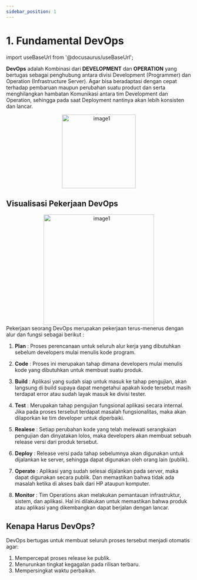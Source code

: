 ```yaml
---
sidebar_position: 1
---
```


# 1. Fundamental DevOps  
import useBaseUrl from '@docusaurus/useBaseUrl';

**DevOps** adalah Kombinasi dari **DEVELOPMENT** dan **OPERATION** yang bertugas sebagai penghubung antara divisi Development (Programmer) dan Operation (Infrastructure Server). Agar bisa beradaptasi dengan cepat terhadap pembaruan maupun perubahan suatu product dan serta menghilangkan hambatan Komunikasi antara tim Development dan Operation, sehingga pada saat Deployment nantinya akan lebih konsisten dan lancar.

<center>
<img alt="image1" src={useBaseUrl('img/docs/new.pic.JPG')} height="200px"/>
</center>

## Visualisasi Pekerjaan DevOps

<center>
<img alt="image1" src={useBaseUrl('img/docs/image-1.png')} height="300px"/>
</center>
Pekerjaan seorang DevOps merupakan pekerjaan terus-menerus dengan alur dan fungsi sebagai berikut :

1. **Plan** : Proses perencanaan untuk seluruh alur kerja yang dibutuhkan sebelum developers mulai menulis kode program.

2. **Code** : Proses ini merupakan tahap dimana developers mulai menulis kode yang dibutuhkan untuk membuat suatu produk.

3. **Build** : Aplikasi yang sudah siap untuk masuk ke tahap pengujian, akan langsung di build supaya dapat mengetahui apakah kode tersebut masih terdapat error atau sudah layak masuk ke divisi tester.

4. **Test** : Merupakan tahap pengujian fungsional aplikasi secara internal. Jika pada proses tersebut terdapat masalah fungsionalitas, maka akan dilaporkan ke tim developer untuk diperbaiki.

5. **Realese** : Setiap perubahan kode yang telah melewati serangkaian pengujian dan dinyatakan lolos, maka developers akan membuat sebuah release versi dari produk tersebut.

6. **Deploy** : Release versi pada tahap sebelumnya akan digunakan untuk dijalankan ke server, sehingga dapat digunakan oleh orang lain (publik).

7. **Operate** : Aplikasi yang sudah selesai dijalankan pada server, maka dapat digunakan secara publik. Dan memastikan bahwa tidak ada masalah ketika di akses baik dari HP ataupun komputer.

8. **Monitor** : Tim Operations akan melakukan pemantauan infrastruktur, sistem, dan aplikasi. Hal ini dilakukan untuk memastikan bahwa produk atau aplikasi yang dikembangkan dapat berjalan dengan lancar.

## Kenapa Harus DevOps?

DevOps bertugas untuk membuat seluruh proses tersebut menjadi otomatis agar:

1. Mempercepat proses release ke publik. 
2. Menurunkan tingkat kegagalan pada rilisan terbaru. 
3. Mempersingkat waktu perbaikan. 
